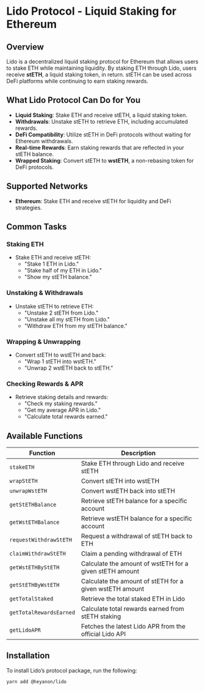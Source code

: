 # **Lido Protocol - Liquid Staking for Ethereum**

## **Overview**

Lido is a decentralized liquid staking protocol for Ethereum that allows users to stake ETH while maintaining liquidity. By staking ETH through Lido, users receive **stETH**, a liquid staking token, in return. stETH can be used across DeFi platforms while continuing to earn staking rewards.

## **What Lido Protocol Can Do for You**

- **Liquid Staking**: Stake ETH and receive stETH, a liquid staking token.
- **Withdrawals**: Unstake stETH to retrieve ETH, including accumulated rewards.
- **DeFi Compatibility**: Utilize stETH in DeFi protocols without waiting for Ethereum withdrawals.
- **Real-time Rewards**: Earn staking rewards that are reflected in your stETH balance.
- **Wrapped Staking**: Convert stETH to **wstETH**, a non-rebasing token for DeFi protocols.

## **Supported Networks**

- **Ethereum**: Stake ETH and receive stETH for liquidity and DeFi strategies.

## **Common Tasks**

### **Staking ETH**

- Stake ETH and receive stETH:
  - "Stake 1 ETH in Lido."
  - "Stake half of my ETH in Lido."
  - "Show my stETH balance."

### **Unstaking & Withdrawals**

- Unstake stETH to retrieve ETH:
  - "Unstake 2 stETH from Lido."
  - "Unstake all my stETH from Lido."
  - "Withdraw ETH from my stETH balance."

### **Wrapping & Unwrapping**

- Convert stETH to wstETH and back:
  - "Wrap 1 stETH into wstETH."
  - "Unwrap 2 wstETH back to stETH."

### **Checking Rewards & APR**

- Retrieve staking details and rewards:
  - "Check my staking rewards."
  - "Get my average APR in Lido."
  - "Calculate total rewards earned."

## **Available Functions**

| Function                | Description                                             |
| ----------------------- | ------------------------------------------------------- |
| `stakeETH`              | Stake ETH through Lido and receive stETH                |
| `wrapStETH`             | Convert stETH into wstETH                               |
| `unwrapWstETH`          | Convert wstETH back into stETH                          |
| `getStETHBalance`       | Retrieve stETH balance for a specific account           |
| `getWstETHBalance`      | Retrieve wstETH balance for a specific account          |
| `requestWithdrawStETH`  | Request a withdrawal of stETH back to ETH               |
| `claimWithdrawStETH`    | Claim a pending withdrawal of ETH                       |
| `getWstETHByStETH`      | Calculate the amount of wstETH for a given stETH amount |
| `getStETHByWstETH`      | Calculate the amount of stETH for a given wstETH amount |
| `getTotalStaked`        | Retrieve the total staked ETH in Lido                   |
| `getTotalRewardsEarned` | Calculate total rewards earned from stETH staking       |
| `getLidoAPR`            | Fetches the latest Lido APR from the official Lido API  |

## **Installation**

To install Lido’s protocol package, run the following:

```bash
yarn add @heyanon/lido
```
